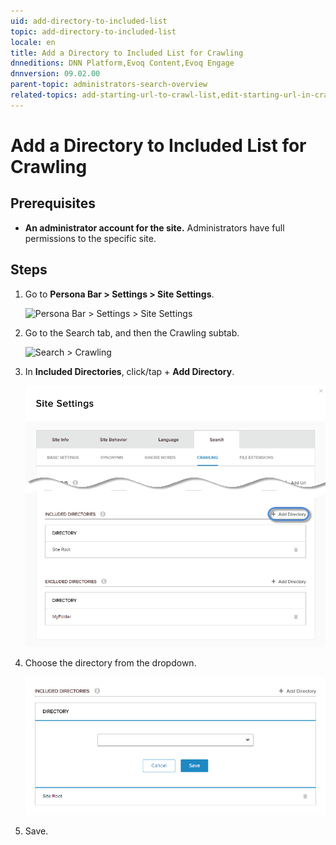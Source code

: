 ```yaml
---
uid: add-directory-to-included-list
topic: add-directory-to-included-list
locale: en
title: Add a Directory to Included List for Crawling
dnneditions: DNN Platform,Evoq Content,Evoq Engage
dnnversion: 09.02.00
parent-topic: administrators-search-overview
related-topics: add-starting-url-to-crawl-list,edit-starting-url-in-crawl-list,delete-starting-url-from-crawl-list,delete-directory-from-included-list,add-directory-to-excluded-list,delete-directory-from-excluded-list,add-file-extension-to-included-or-excluded-list,delete-file-extension-from-included-or-excluded-list
---
```


# Add a Directory to Included List for Crawling

## Prerequisites

*   **An administrator account for the site.** Administrators have full permissions to the specific site.

## Steps

1.  Go to **Persona Bar \> Settings \> Site Settings**.
    
    ![Persona Bar > Settings > Site Settings](/images/scr-pbar-host-Settings-E91.png)
    
2.  Go to the Search tab, and then the Crawling subtab.
    
    ![Search > Crawling](/images/scr-pbtabs-all-Settings-SiteSettings-Search-Crawling-E90.png)
    
3.  In **Included Directories**, click/tap \+ **Add Directory**.
    
      
    
    ![](/images/scr-SiteSettings-Search-Crawling-IncludedDirectories-add-directory-button-E90.png)
    
      
    
4.  Choose the directory from the dropdown.
    
      
    
    ![](/images/scr-SiteSettings-Search-Crawling-IncludedDirectories-add-directory-E90.png)
    
      
    
5.  Save.